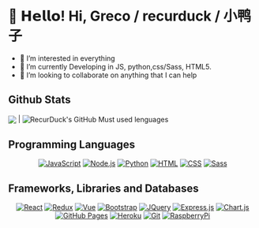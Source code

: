 # 👋 𝗛𝗲𝗹𝗹𝗼! Hi, Greco / recurduck / 小鸭子 
- 👀 I’m interested in everything
- 🌱 I’m currently Developing in JS, python,css/Sass, HTML5.
- 💞️ I’m looking to collaborate on anything that I can help

## Github Stats

<img align="center" src="https://github-readme-stats.vercel.app/api?username=RecurDuck&show_icons=true&hide_border=true&count_private=true&theme=great-gatsby&icon_color=fad000" lt="RecurDuck's GitHub Stats"> | <img align="center" src="https://github-readme-stats.vercel.app/api/top-langs/?username=recurduck&layout=compact&theme=github_dark" alt="RecurDuck's GitHub Must used lenguages">

## Programming Languages

<p align="center">
    <a href="#"><img alt="JavaScript" src="https://img.shields.io/badge/JavaScript%20-%23F7DF1E.svg?logo=javascript&logoColor=black"></a>
    <a href="#"><img alt="Node.js" src="https://img.shields.io/badge/node.js-6DA55F.svg?logo=node.js&logoColor=white"></a>
    <a href="#"><img alt="Python" src="https://img.shields.io/badge/python-%23000000.svg?logo=python&logoColor=ffdd54"></a>  
    <a href="#"><img alt="HTML" src="https://img.shields.io/badge/HTML%20-%23E34F26.svg?logo=html5&logoColor=white"></a>
    <a href="#"><img alt="CSS" src="https://img.shields.io/badge/CSS%20-%231572B6.svg?logo=css3&logoColor=white"></a>
    <a href="#"><img alt="Sass" src="https://img.shields.io/badge/Sass%20-hotpink.svg?logo=sass&logoColor=white"></a>
</p>

## Frameworks, Libraries and Databases

<p align="center">
  <a href="#"><img alt="React" src="https://img.shields.io/badge/React%20-%2320232a.svg?logo=react&logoColor=white"></a>
  <a href="#"><img alt="Redux" src="https://img.shields.io/badge/Redux%20-%23593d88.svg?logo=redux&logoColor=white"></a>
  <a href="#"><img alt="Vue" src="https://img.shields.io/badge/vuejs-%2335495e.svg?logo=vuedotjs&logoColor=white"></a>  
  <a href="#"><img alt="Bootstrap" src="https://img.shields.io/badge/Bootstrap-563D7C?logo=bootstrap&logoColor=white"></a>
  <a href="#"><img alt="JQuery" src="https://img.shields.io/badge/jquery-%230769AD.svg?logo=jquery&logoColor=ffdd54"></a>
  <a href="#"><img alt="Express.js" src="https://img.shields.io/badge/express.js-%23404d59.svg?logo=express&logoColor=white"></a>
  <a href="#"><img alt="Chart.js" src="https://img.shields.io/badge/chart.js-F5788D.svg?logo=chart.js&logoColor=white"></a>
  <a href="#"><img alt="GitHub Pages" src="https://img.shields.io/badge/GitHub%20Pages-%23327FC7.svg?logo=github&logoColor=white"></a>
  <a href="#"><img alt="Heroku" src="https://img.shields.io/badge/Heroku%20-%23430098.svg?logo=heroku&logoColor=white"></a>
  <a href="#"><img alt="Git" src="https://img.shields.io/badge/Git%20-%23F05033.svg?logo=git&logoColor=white"></a>
  <a href="#"><img alt="RaspberryPi" src="https://img.shields.io/badge/Raspberry%20Pi%20-%23ffffff.svg?logo=Raspberry-Pi&logoColor=%23F05033"></a>
</p>
